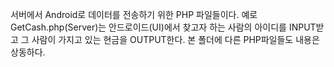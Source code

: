 서버에서 Android로 데이터를 전송하기 위한 PHP 파일들이다. 
예로 GetCash.php(Server)는 안드로이드(UI)에서 찾고자 하는 사람의 아이디를 INPUT받고 그 사람이 가지고 있는 현금을 OUTPUT한다. 
본 폴더에 다른 PHP파일들도 내용은 상동하다. 
